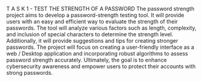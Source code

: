 T A S K 1 -
TEST THE STRENGTH OF A PASSWORD
The password strength project aims to develop a password-strength testing tool. It will
provide users with an easy and efficient way to evaluate the strength of their passwords.
The tool will analyze various factors such as length, complexity, and inclusion of special
characters to determine the strength level. Additionally, it will provide suggestions and
tips for creating stronger passwords.
The project will focus on creating a user-friendly interface as a web / Desktop application
and incorporating robust algorithms to assess password strength accurately. Ultimately,
the goal is to enhance cybersecurity awareness and empower users to protect their
accounts with strong passwords.
